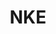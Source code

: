 ---
ee_id: '4490'
site: '1'
type: '2'
url: 2020-003-nke
title: NKE
year: '2020'
display_year: '2020'
medium: IQDemy Premium UV ink on IKEA MELLTORP table tops
dims: 95 x 59
pitch: ''
ps: ''
live_url: ''
related: ''
youtube: ''
related_code: ''
imgs: nke-2020-003-db-ih--ARas.jpg
subheading: ''
download: ''
add_credit: ''
commission: ''
layout: things-i-made
---